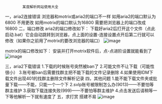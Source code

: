             某度解析网站使用大全
一，aria2连接错误
浏览器和motrix或aria2的端口不一样
如用aria2的端口默认为6800 不用更改
如用motrix的端口默认为16800 需要把浏览器上的端口改成16800
二，端口修改
aria2的端口修改如下：
下载好aria2后打开这个文件（点此启动.bat）它会自动跳转到浏览器，点上面的设置-连接设置点开后第二行就可以修改（如果你之前用了motrix的要改浏览器的端口）
![image](https://github.com/linweikang666/PanDownload/assets/116931084/c393b2da-8368-48ab-b436-51ca7bca292e)

motrix的端口修改如下：
安装并打开motrix软件后，点-点进阶设置就能看到了
![image](https://github.com/linweikang666/PanDownload/assets/116931084/0330509c-f4a8-46fd-a2e4-104772119e24)

三，aria2下载错误
1.下载的时候账号突然被ban了
2.可能文件不让下载（可能性很小）
3.账号被ban后需要找群主把不能下载的文件记录删除
4.如果使用IDM下载文件出现401的找群主删除文件解析记录
四，其他问题
1.能不能下载文件夹或批量下载——不能，只能一个一个下
2.svlp账号被限制怎么办(9013)——不要怕等群主维护
3.获取下载连接失败(999)——不要怕等群主维护
4.点击发送后请稍等一下等他解析一下就有速度了
五，求打赏
搭建不易
![image](https://github.com/linweikang666/PanDownload/assets/116931084/84debb6e-39be-4f8b-8ae8-bac63dc60c16)
